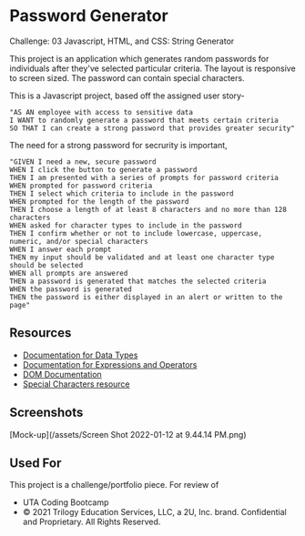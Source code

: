 # Password Generator

Challenge: 03 Javascript, HTML, and CSS: String Generator

This project is an application which generates random passwords for individuals after they've selected particular criteria.
The layout is responsive to screen sized.
The password can contain special characters.

This is a Javascript project, based off the assigned user story-

```
"AS AN employee with access to sensitive data
I WANT to randomly generate a password that meets certain criteria
SO THAT I can create a strong password that provides greater security"
```

The need for a strong password for secrurity is important,

```
"GIVEN I need a new, secure password
WHEN I click the button to generate a password
THEN I am presented with a series of prompts for password criteria
WHEN prompted for password criteria
THEN I select which criteria to include in the password
WHEN prompted for the length of the password
THEN I choose a length of at least 8 characters and no more than 128 characters
WHEN asked for character types to include in the password
THEN I confirm whether or not to include lowercase, uppercase, numeric, and/or special characters
WHEN I answer each prompt
THEN my input should be validated and at least one character type should be selected
WHEN all prompts are answered
THEN a password is generated that matches the selected criteria
WHEN the password is generated
THEN the password is either displayed in an alert or written to the page"
```

## Resources

- [Documentation for Data Types](https://developer.mozilla.org/en-US/docs/Web/JavaScript/Data_structures)
- [Documentation for Expressions and Operators](https://developer.mozilla.org/en-US/docs/Web/JavaScript/Reference/Operators)
- [DOM Documentation](https://developer.mozilla.org/en-US/docs/Web/API/Document_Object_Model)
- [Special Characters resource](https://owasp.org/www-community/password-special-characters)

## Screenshots

[Mock-up](/assets/Screen Shot 2022-01-12 at 9.44.14 PM.png)

## Used For

This project is a challenge/portfolio piece. For review of

- UTA Coding Bootcamp
- © 2021 Trilogy Education Services, LLC, a 2U, Inc. brand. Confidential and Proprietary. All Rights Reserved.
